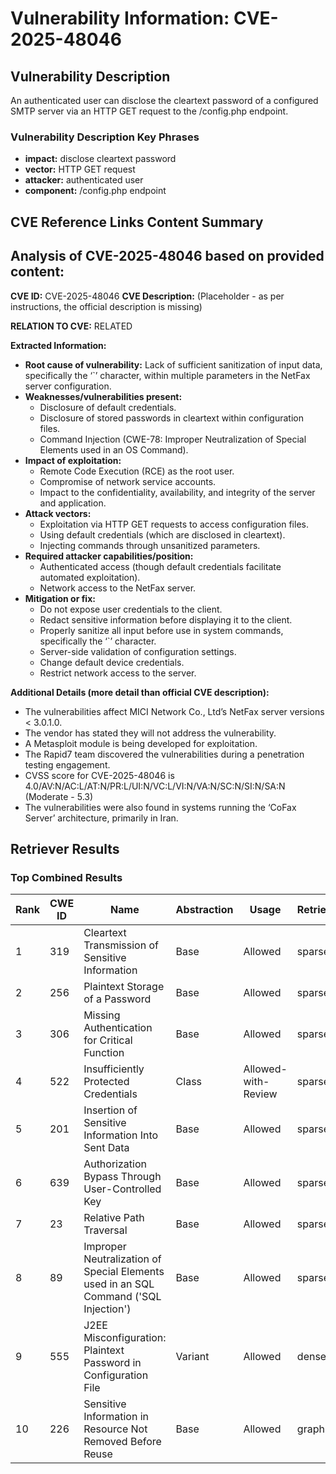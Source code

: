 # Vulnerability Information: CVE-2025-48046

## Vulnerability Description
An authenticated user can disclose the cleartext password of a configured SMTP server via an HTTP GET request to the /config.php endpoint.

### Vulnerability Description Key Phrases
- **impact:** disclose cleartext password
- **vector:** HTTP GET request
- **attacker:** authenticated user
- **component:** /config.php endpoint

## CVE Reference Links Content Summary
## Analysis of CVE-2025-48046 based on provided content:

**CVE ID:** CVE-2025-48046
**CVE Description:** (Placeholder - as per instructions, the official description is missing)

**RELATION TO CVE:** RELATED

**Extracted Information:**

*   **Root cause of vulnerability:** Lack of sufficient sanitization of input data, specifically the ‘`’ character, within multiple parameters in the NetFax server configuration.
*   **Weaknesses/vulnerabilities present:**
    *   Disclosure of default credentials.
    *   Disclosure of stored passwords in cleartext within configuration files.
    *   Command Injection (CWE-78: Improper Neutralization of Special Elements used in an OS Command).
*   **Impact of exploitation:**
    *   Remote Code Execution (RCE) as the root user.
    *   Compromise of network service accounts.
    *   Impact to the confidentiality, availability, and integrity of the server and application.
*   **Attack vectors:**
    *   Exploitation via HTTP GET requests to access configuration files.
    *   Using default credentials (which are disclosed in cleartext).
    *   Injecting commands through unsanitized parameters.
*   **Required attacker capabilities/position:**
    *   Authenticated access (though default credentials facilitate automated exploitation).
    *   Network access to the NetFax server.
*   **Mitigation or fix:**
    *   Do not expose user credentials to the client.
    *   Redact sensitive information before displaying it to the client.
    *   Properly sanitize all input before use in system commands, specifically the ‘`’ character.
    *   Server-side validation of configuration settings.
    *   Change default device credentials.
    *   Restrict network access to the server.

**Additional Details (more detail than official CVE description):**

*   The vulnerabilities affect MICI Network Co., Ltd’s NetFax server versions < 3.0.1.0.
*   The vendor has stated they will not address the vulnerability.
*   A Metasploit module is being developed for exploitation.
*   The Rapid7 team discovered the vulnerabilities during a penetration testing engagement.
*   CVSS score for CVE-2025-48046 is 4.0/AV:N/AC:L/AT:N/PR:L/UI:N/VC:L/VI:N/VA:N/SC:N/SI:N/SA:N (Moderate - 5.3)
*   The vulnerabilities were also found in systems running the ‘CoFax Server’ architecture, primarily in Iran.

## Retriever Results

### Top Combined Results

| Rank | CWE ID | Name | Abstraction | Usage  | Retrievers | Individual Scores |
|------|--------|------|-------------|-------|------------|-------------------|
| 1 | 319 | Cleartext Transmission of Sensitive Information | Base | Allowed | sparse | 0.053 |
| 2 | 256 | Plaintext Storage of a Password | Base | Allowed | sparse | 0.053 |
| 3 | 306 | Missing Authentication for Critical Function | Base | Allowed | sparse | 0.053 |
| 4 | 522 | Insufficiently Protected Credentials | Class | Allowed-with-Review | sparse | 0.052 |
| 5 | 201 | Insertion of Sensitive Information Into Sent Data | Base | Allowed | sparse | 0.051 |
| 6 | 639 | Authorization Bypass Through User-Controlled Key | Base | Allowed | sparse | 0.050 |
| 7 | 23 | Relative Path Traversal | Base | Allowed | sparse | 0.049 |
| 8 | 89 | Improper Neutralization of Special Elements used in an SQL Command ('SQL Injection') | Base | Allowed | sparse | 0.049 |
| 9 | 555 | J2EE Misconfiguration: Plaintext Password in Configuration File | Variant | Allowed | dense | 0.490 |
| 10 | 226 | Sensitive Information in Resource Not Removed Before Reuse | Base | Allowed | graph | 0.002 |

